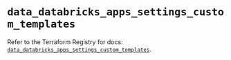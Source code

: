 # `data_databricks_apps_settings_custom_templates`

Refer to the Terraform Registry for docs: [`data_databricks_apps_settings_custom_templates`](https://registry.terraform.io/providers/databricks/databricks/1.93.0/docs/data-sources/apps_settings_custom_templates).

